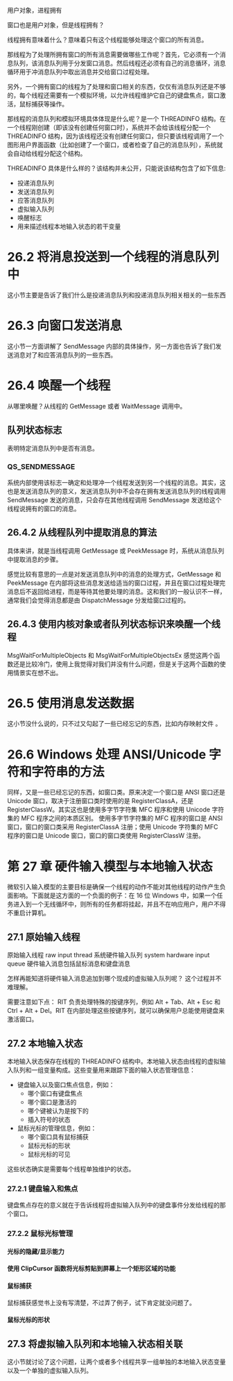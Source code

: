 用户对象，进程拥有

窗口也是用户对象，但是线程拥有？

线程拥有意味着什么？意味着只有这个线程能够处理这个窗口的所有消息。

那线程为了处理所拥有窗口的所有消息需要做哪些工作呢？首先，它必须有一个消息队列，该消息队列用于分发窗口消息。然后线程还必须有自己的消息循环，消息循环用于冲消息队列中取出消息并交给窗口过程处理。


另外，一个拥有窗口的线程为了处理和窗口相关的东西，仅仅有消息队列还是不够的，每个线程还需要有一个模拟环境，以允许线程维护它自己的键盘焦点，窗口激活，鼠标捕获等操作。

那线程的消息队列和模拟环境具体体现是什么呢？是一个 THREADINFO 结构。在一个线程刚创建（即该没有创建任何窗口时），系统并不会给该线程分配一个 THREADINFO 结构，因为该线程还没有创建任何窗口，但只要该线程调用了一个图形用户界面函数（比如创建了一个窗口，或者检查了自己的消息队列），系统就会自动给线程分配这个结构。

THREADINFO 具体是什么样的？该结构并未公开，只能说该结构包含了如下信息:

* 投递消息队列
* 发送消息队列
* 应答消息队列
* 虚拟输入队列
* 唤醒标志
* 用来描述线程本地输入状态的若干变量

# 26.2 将消息投送到一个线程的消息队列中
这小节主要是告诉了我们什么是投递消息队列和投递消息队列相关相关的一些东西

# 26.3 向窗口发送消息
这小节一方面讲解了 SendMessage 内部的具体操作，另一方面也告诉了我们发送消息对了和应答消息队列的一些东西。

# 26.4 唤醒一个线程
从哪里唤醒？从线程的 GetMessage 或者 WaitMessage 调用中。

## 队列状态标志
表明特定消息队列中是否有消息。

### QS_SENDMESSAGE
系统内部使用该标志一确定和处理冲一个线程发送到另一个线程的消息。其实，这也是发送消息队列的意义，发送消息队列中不会存在拥有发送消息队列的线程调用 SendMessage 发送的消息，只会存在其他线程调用 SendMessage 发送给这个线程说拥有的窗口的消息。

## 26.4.2 从线程队列中提取消息的算法
具体来讲，就是当线程调用 GetMessage 或 PeekMessage 时，系统从消息队列中提取消息的步骤。

感觉比较有意思的一点是对发送消息队列中的消息的处理方式，GetMessage 和 PeekMessage 在内部将这些消息发送给适当的窗口过程，并且在窗口过程处理完消息后不返回给进程，而是等待其他要处理的消息。这和我们的一般认识不一样，通常我们会觉得消息都是由 DispatchMessage 分发给窗口过程的。

## 26.4.3 使用内核对象或者队列状态标识来唤醒一个线程
MsgWaitForMultipleObjects 和 MsgWaitForMultipleObjectsEx 感觉这两个函数还是比较冷门，使用上我觉得对我们并没有什么问题，但是关于这两个函数的使用情景实在想不出。

# 26.5 使用消息发送数据
这小节没什么说的，只不过又勾起了一些已经忘记的东西，比如内存映射文件 。

# 26.6 Windows 处理 ANSI/Unicode 字符和字符串的方法
同样，又是一些已经忘记的东西，如窗口类。原来决定一个窗口是 ANSI 窗口还是 Unicode 窗口，取决于注册窗口类时使用的是 RegisterClassA，还是 RegisterClassW。其实这也是使用多字节字符集 MFC 程序和使用 Unicode 字符集的 MFC 程序之间的本质区别。
使用多字节字符集的 MFC 程序的窗口是 ANSI 窗口，窗口的窗口类采用 RegisterClassA 注册；使用 Unicode 字符集的 MFC 程序的窗口是 Unicode 窗口，窗口的窗口类使用 RegisterClassW 注册。

# 第 27 章 硬件输入模型与本地输入状态
微软引入输入模型的主要目标是确保一个线程的动作不能对其他线程的动作产生负面影响。下面就是这方面的一个负面的例子：在 16 位 Windows 中，如果一个任务进入到一个无线循环中，则所有的任务都将挂起，并且不在响应用户，用户不得不重启计算机。

## 27.1 原始输入线程
原始输入线程 raw input thread
系统硬件输入队列 system hardware input queue
硬件输入消息包括鼠标消息和键盘消息

怎样再能知道将硬件输入消息追加到哪个现成的虚拟输入队列呢？
这个过程并不难理解。

需要注意如下点：
RIT 负责处理特殊的按键序列，例如 Alt + Tab、Alt + Esc 和 Ctrl + Alt + Del。RIT 在内部处理这些按键序列，就可以确保用户总能使用键盘来激活窗口。

## 27.2 本地输入状态
本地输入状态保存在线程的 THREADINFO 结构中。本地输入状态由线程的虚拟输入队列和一组变量构成。这些变量用来跟踪下面的输入状态管理信息：

* 键盘输入以及窗口焦点信息，例如：
    - 哪个窗口有键盘焦点
    - 哪个窗口是激活的
    - 哪个键被认为是按下的
    - 插入符号的状态
* 鼠标光标的管理信息，例如：
    - 哪个窗口具有鼠标捕获
    - 鼠标光标的形状
    - 鼠标光标的可见

这些状态确实是需要每个线程单独维护的状态。
### 27.2.1 键盘输入和焦点
键盘焦点存在的意义就在于告诉线程将虚拟输入队列中的键盘事件分发给线程的那个窗口。

### 27.2.2 鼠标光标管理
#### 光标的隐藏/显示能力
#### 使用 ClipCursor 函数将光标剪贴到屏幕上一个矩形区域的功能
#### 鼠标捕获
鼠标捕获感觉书上没有写清楚，不过弄了例子，试下肯定就没问题了。
#### 鼠标光标的形状

## 27.3 将虚拟输入队列和本地输入状态相关联
这小节就讨论了这个问题，让两个或者多个线程共享一组单独的本地输入状态变量以及一个单独的虚拟输入队列。